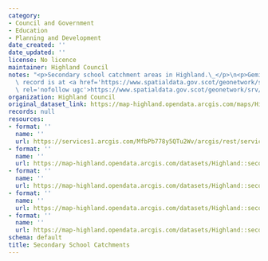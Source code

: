 ```yaml
---
category:
- Council and Government
- Education
- Planning and Development
date_created: ''
date_updated: ''
license: No licence
maintainer: Highland Council
notes: "<p>Secondary school catchment areas in Highland.\_</p>\n<p>Gemini metadata\
  \ record is at <a href='https://www.spatialdata.gov.scot/geonetwork/srv/eng/catalog.search#/metadata/%7Be7b26e01-6aa9-4a91-8f7d-7e4f5bc631c1%7D'\
  \ rel='nofollow ugc'>https://www.spatialdata.gov.scot/geonetwork/srv/eng/catalog.search#/metadata/%7Be7b26e01-6aa9-4a91-8f7d-7e4f5bc631c1%7D</a>.</p>"
organization: Highland Council
original_dataset_link: https://map-highland.opendata.arcgis.com/maps/Highland::secondary-school-catchments
records: null
resources:
- format: ''
  name: ''
  url: https://services1.arcgis.com/MfbPb778y5QTu2Wv/arcgis/rest/services/SecondarySchoolCatchments/FeatureServer/0
- format: ''
  name: ''
  url: https://map-highland.opendata.arcgis.com/datasets/Highland::secondary-school-catchments.geojson?outSR=%7B%22latestWkid%22%3A27700%2C%22wkid%22%3A27700%7D
- format: ''
  name: ''
  url: https://map-highland.opendata.arcgis.com/datasets/Highland::secondary-school-catchments.csv?outSR=%7B%22latestWkid%22%3A27700%2C%22wkid%22%3A27700%7D
- format: ''
  name: ''
  url: https://map-highland.opendata.arcgis.com/datasets/Highland::secondary-school-catchments.kml?outSR=%7B%22latestWkid%22%3A27700%2C%22wkid%22%3A27700%7D
- format: ''
  name: ''
  url: https://map-highland.opendata.arcgis.com/datasets/Highland::secondary-school-catchments.zip?outSR=%7B%22latestWkid%22%3A27700%2C%22wkid%22%3A27700%7D
schema: default
title: Secondary School Catchments
---
```


